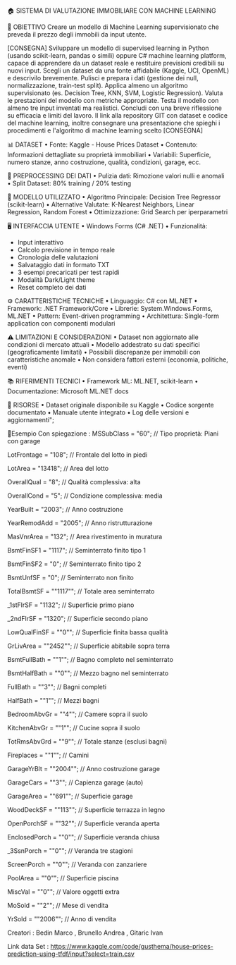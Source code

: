 🏠 SISTEMA DI VALUTAZIONE IMMOBILIARE CON MACHINE LEARNING


📌 OBIETTIVO
Creare un modello di Machine Learning supervisionato che preveda il prezzo degli immobili da input utente.

[CONSEGNA]
Sviluppare un modello di supervised learning in Python (usando scikit-learn, pandas o simili) oppure C# machine learning platform,
capace di apprendere da un dataset reale e restituire previsioni credibili su nuovi input.
Scegli un dataset da una fonte affidabile (Kaggle, UCI, OpenML) e descrivilo brevemente.
Pulisci e prepara i dati (gestione dei null, normalizzazione, train-test split).
Applica almeno un algoritmo supervisionato (es. Decision Tree, KNN, SVM, Logistic Regression).
Valuta le prestazioni del modello con metriche appropriate.
Testa il modello con almeno tre input inventati ma realistici.
Concludi con una breve riflessione su efficacia e limiti del lavoro.
Il link alla repository GIT con dataset e codice del machine learning, inoltre consegnare una presentazione che spieghi i procedimenti e l'algoritmo di machine learning scelto
[CONSEGNA]
                        
📊 DATASET
• Fonte: Kaggle - House Prices Dataset
• Contenuto: Informazioni dettagliate su proprietà immobiliari
• Variabili: Superficie, numero stanze, anno costruzione, qualità, condizioni, garage, ecc.

📐 PREPROCESSING DEI DATI
• Pulizia dati: Rimozione valori nulli e anomali
• Split Dataset: 80% training / 20% testing

🧠 MODELLO UTILIZZATO
• Algoritmo Principale: Decision Tree Regressor (scikit-learn)
• Alternative Valutate: K-Nearest Neighbors, Linear Regression, Random Forest
• Ottimizzazione: Grid Search per iperparametri



🖥️ INTERFACCIA UTENTE
• Windows Forms (C# .NET)
• Funzionalità:
  - Input interattivo 
  - Calcolo previsione in tempo reale
  - Cronologia delle valutazioni
  - Salvataggio dati in formato TXT
  - 3 esempi precaricati per test rapidi
  - Modalità Dark/Light theme
  - Reset completo dei dati

⚙️ CARATTERISTICHE TECNICHE
• Linguaggio: C# con ML.NET
• Framework: .NET Framework/Core
• Librerie: System.Windows.Forms, ML.NET
• Pattern: Event-driven programming
• Architettura: Single-form application con componenti modulari

⚠️ LIMITAZIONI E CONSIDERAZIONI
• Dataset non aggiornato alle condizioni di mercato attuali
• Modello addestrato su dati specifici (geograficamente limitati)
• Possibili discrepanze per immobili con caratteristiche anomale
• Non considera fattori esterni (economia, politiche, eventi)

📚 RIFERIMENTI TECNICI
• Framework ML: ML.NET, scikit-learn
• Documentazione: Microsoft ML.NET docs

🔗 RISORSE
• Dataset originale disponibile su Kaggle
• Codice sorgente documentato
• Manuale utente integrato
• Log delle versioni e aggiornamenti";


🚿Esempio Con spiegazione : 
MSSubClass = "60";           // Tipo proprietà: Piani con garage



LotFrontage = "108";         // Frontale del lotto in piedi



LotArea = "13418";           // Area del lotto



OverallQual = "8";           // Qualità complessiva: alta



OverallCond = "5";           // Condizione complessiva: media


YearBuilt = "2003";          // Anno costruzione


YearRemodAdd = "2005";       // Anno ristrutturazione

MasVnrArea = "132";          // Area rivestimento in muratura

BsmtFinSF1 = "1117";         // Seminterrato finito tipo 1


BsmtFinSF2 = "0";            // Seminterrato finito tipo 2



BsmtUnfSF = "0";             // Seminterrato non finito


TotalBsmtSF = ""1117"";        // Totale area seminterrato


_1stFlrSF = "1132";          // Superficie primo piano


_2ndFlrSF = "1320";          // Superficie secondo piano


LowQualFinSF = ""0"";          // Superficie finita bassa qualità


GrLivArea = ""2452"";          // Superficie abitabile sopra terra


BsmtFullBath = ""1"";          // Bagno completo nel seminterrato


BsmtHalfBath = ""0"";          // Mezzo bagno nel seminterrato


FullBath = ""3"";              // Bagni completi


HalfBath = ""1"";              // Mezzi bagni


BedroomAbvGr = ""4"";          // Camere sopra il suolo


KitchenAbvGr = ""1"";          // Cucine sopra il suolo


TotRmsAbvGrd = ""9"";          // Totale stanze (esclusi bagni)


Fireplaces = ""1"";            // Camini


GarageYrBlt = ""2004"";        // Anno costruzione garage


GarageCars = ""3"";            // Capienza garage (auto)


GarageArea = ""691"";          // Superficie garage


WoodDeckSF = ""113"";          // Superficie terrazza in legno


OpenPorchSF = ""32"";          // Superficie veranda aperta


EnclosedPorch = ""0"";         // Superficie veranda chiusa


_3SsnPorch = ""0"";            // Veranda tre stagioni


ScreenPorch = ""0"";           // Veranda con zanzariere


PoolArea = ""0"";              // Superficie piscina


MiscVal = ""0"";               // Valore oggetti extra


MoSold = ""2"";                // Mese di vendita


YrSold = ""2006"";             // Anno di vendita



Creatori : Bedin Marco , Brunello Andrea , Gitaric Ivan



Link data Set : https://www.kaggle.com/code/gusthema/house-prices-prediction-using-tfdf/input?select=train.csv
